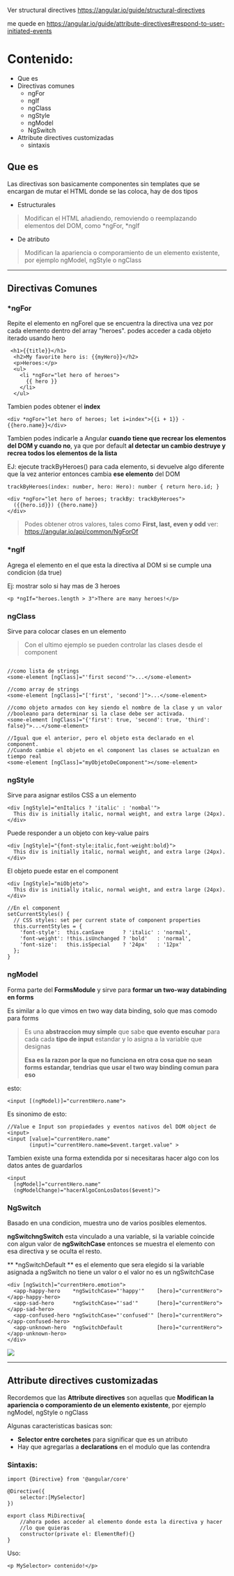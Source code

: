 
Ver structural directives
https://angular.io/guide/structural-directives

me quede en
https://angular.io/guide/attribute-directives#respond-to-user-initiated-events

# Contenido:

* Que es
* Directivas comunes
	* ngFor
	* ngIf
	* ngClass
	* ngStyle
	* ngModel
	* NgSwitch 
* Attribute directives customizadas
	* sintaxis


## Que es

Las directivas son basicamente componentes sin templates que se encargan de mutar el HTML donde se las coloca, hay de dos tipos

* Estructurales
 >Modifican el HTML añadiendo, removiendo o reemplazando elementos del DOM, como
 >*ngFor, *ngIf

*  De atributo
 >Modifican la apariencia o comporamiento de un elemento existente, por ejemplo ngModel, ngStyle o ngClass


---


## Directivas Comunes

### *ngFor


Repite el elemento en ngForel que se encuentra la directiva una vez por cada elemento dentro del array "heroes". podes acceder a cada objeto iterado usando hero

````
 <h1>{{title}}</h1>
  <h2>My favorite hero is: {{myHero}}</h2>
  <p>Heroes:</p>
  <ul>
    <li *ngFor="let hero of heroes">
      {{ hero }}
    </li>
  </ul>
````

Tambien podes obtener el **index**
````
<div *ngFor="let hero of heroes; let i=index">{{i + 1}} - {{hero.name}}</div>
````

Tambien podes indicarle a Angular **cuando tiene que recrear los elementos del DOM y cuando no**, ya que por default **al detectar un cambio destruye y recrea todos los elementos de la lista**

EJ: ejecute trackByHeroes() para cada elemento, si devuelve algo diferente que la vez anterior entonces cambia **ese elemento** del DOM
````
trackByHeroes(index: number, hero: Hero): number { return hero.id; }
````

````
<div *ngFor="let hero of heroes; trackBy: trackByHeroes">
  ({{hero.id}}) {{hero.name}}
</div>
````


>Podes obtener otros valores, tales como **First, last, even y odd**
>ver: https://angular.io/api/common/NgForOf

### *ngIf

Agrega el elemento en el que esta la directiva al DOM si se cumple una condicion (da true)

Ej: mostrar solo si hay mas de 3 heroes
````
<p *ngIf="heroes.length > 3">There are many heroes!</p>
````

### ngClass

Sirve para colocar clases en un elemento


>Con el ultimo ejemplo se pueden controlar las clases desde el component

````

//como lista de strings
<some-element [ngClass]="'first second'">...</some-element>

//como array de strings
<some-element [ngClass]="['first', 'second']">...</some-element>

//como objeto armados con key siendo el nombre de la clase y un valor
//booleano para determinar si la clase debe ser activada.
<some-element [ngClass]="{'first': true, 'second': true, 'third': false}">...</some-element>

//Igual que el anterior, pero el objeto esta declarado en el component.
//Cuando cambie el objeto en el component las clases se actualzan en tiempo real
<some-element [ngClass]="myObjetoDeComponent"></some-element>

````


### ngStyle

Sirve para asignar estilos CSS a un elemento
````
<div [ngStyle]="enItalics ? 'italic' : 'nombal'">
  This div is initially italic, normal weight, and extra large (24px).
</div>
````

Puede responder a un objeto con key-value pairs

````
<div [ngStyle]="{font-style:italic,font-weight:bold}">
  This div is initially italic, normal weight, and extra large (24px).
</div>
````

El objeto puede estar en el component

````
<div [ngStyle]="miObjeto">
  This div is initially italic, normal weight, and extra large (24px).
</div>
````

````
//En el component
setCurrentStyles() {
  // CSS styles: set per current state of component properties
  this.currentStyles = {
    'font-style':  this.canSave      ? 'italic' : 'normal',
    'font-weight': !this.isUnchanged ? 'bold'   : 'normal',
    'font-size':   this.isSpecial    ? '24px'   : '12px'
  };
}
````

### ngModel

Forma parte del **FormsModule** y sirve para **formar un two-way databinding en forms** 


Es similar a lo que vimos en two way data binding, solo que mas comodo para forms


> Es una **abstraccion muy simple** que sabe **que evento escuhar** para cada cada **tipo de input** estandar y lo asigna a la variable que designas
>
>**Esa es la razon por la que no funciona en otra cosa que no sean forms estandar, tendrias que usar el two way binding comun para eso**

esto:

````
<input [(ngModel)]="currentHero.name">
````

Es sinonimo de esto:

````
//Value e Input son propiedades y eventos nativos del DOM object de <input>
<input [value]="currentHero.name"
       (input)="currentHero.name=$event.target.value" >
````

Tambien existe una forma extendida por si necesitaras hacer algo con los datos antes de guardarlos

````
<input
  [ngModel]="currentHero.name"
  (ngModelChange)="hacerAlgoConLosDatos($event)">
````

### NgSwitch 

Basado en una condicion, muestra uno de varios posibles elementos.

**ngSwitchngSwitch** esta vinculado a una variable, si la variable coincide con
algun valor de **ngSwitchCase** entonces se muestra el elemento con esa directiva y
se oculta el resto.

** *ngSwitchDefault ** es el elemento que sera elegido si la variable asignada a
ngSwitch no tiene un valor o el valor no es un ngSwitchCase

````
<div [ngSwitch]="currentHero.emotion">
  <app-happy-hero    *ngSwitchCase="'happy'"    [hero]="currentHero"></app-happy-hero>
  <app-sad-hero      *ngSwitchCase="'sad'"      [hero]="currentHero"></app-sad-hero>
  <app-confused-hero *ngSwitchCase="'confused'" [hero]="currentHero"></app-confused-hero>
  <app-unknown-hero  *ngSwitchDefault           [hero]="currentHero"></app-unknown-hero>
</div>
````
![](http://i.markdownnotes.com/switch-anim.gif)


---
## Attribute directives customizadas

Recordemos que las **Attribute directives** son aquellas que **Modifican la apariencia o comporamiento de un elemento existente**, por ejemplo ngModel, ngStyle o ngClass

Algunas caracteristicas basicas son:

* **Selector entre corchetes** para significar que es un atributo 
* Hay que agregarlas a **declarations** en el modulo que las contendra


### Sintaxis:


````
import {Directive} from '@angular/core'

@Directive({
	selector:[MySelector]
})

export class MiDirectiva{
	//ahora podes acceder al elemento donde esta la directiva y hacer
	//lo que quieras
	constructor(private el: ElementRef){}
}
````

Uso:
````
<p MySelector> contenido!</p>
````



<!--stackedit_data:
eyJoaXN0b3J5IjpbLTE5NjY4OTMxNzhdfQ==
-->